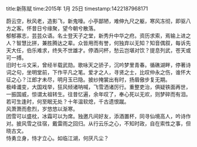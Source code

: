 title:新陈赋
time:2015年 1月 25日
timestamp:1422187968171

<div>蔚云空，秋风老，造影飞，新鬼嚎。小亭鄙陋，难伸九尺之躯，寒风冻彻，即驱八方之客。怀昔日兮缘聚，望今朝兮散落。</div><div>郁郁寡志，芸芸众语。名士登天子之堂，新秀升中华之府。资历求索，焉输上进之人？智慧比拼，兼胜腾达之辈。众皆用而有誉，何独弃以无知？知音偶叙，每诉先天大任，伯乐难求，终失不世雄才。停酒问杯，愁云岂堪对饮？提息列武，苍天或可一搏。</div><div>旧时七斗文采，曾经半载武勋。歌咏天之骄子，沉吟梦里青春。循礁湖畔，停著诗词之句，坐明堂前，下作平凡之笔。爱才之人，寻贤之士，比叹仲永之伤，谁怀大征之心？江郎才未尽，明月玉已隐。披纱掩裳出有时，扬眉傲步复无期。</div><div>极峰谶变，大国戏举，狂风倾诸呐喊，飞雪洒诸厉行。重整吏治，俱疑铁面再世，一振国威，惊谓太祖转生。往昔忆遍，余年叹了，奉心死以无欢，则梦碎而有泪。若可生逢时，何至眠无处？十年温软熄，千古遗恨蹴。</div><div>风萧萧而愈烈，岁悠悠以渐寒。</div><div>团雪可以盛枕，冰霜可以为席。独邀凡间好友，添酒置杯，同寻仙境高人，吟诗作对。披风雪之往宿，戴雷雨之回归。从行云乐之心，不知时政，自在索性之事，但晓古文。</div><div>恃勇立身，恃才立心。如临江湖，何厌凡尘？</div><wbr>
